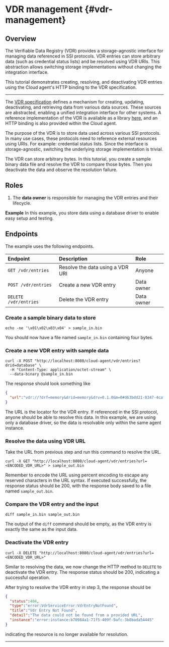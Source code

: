 # VDR management {#vdr-management}

## Overview

The Verifiable Data Registry (VDR) provides a storage-agnostic interface for managing data referenced in SSI protocols. VDR entries can store arbitrary data (such as credential status lists) and be resolved using VDR URIs. This abstraction allows switching storage implementations without changing the integration interface.

This tutorial demonstrates creating, resolving, and deactivating VDR entries using the Cloud agent's HTTP binding to the VDR specification.

---

The [VDR specification](https://github.com/hyperledger-identus/vdr) defines a mechanism for creating, updating, deactivating, and retrieving data from various data sources. These sources are abstracted, enabling a unified integration interface for other systems. A reference implementation of the VDR is available as a library [here](https://github.com/hyperledger-identus/vdr), and an HTTP binding is also provided within the Cloud agent.

The purpose of the VDR is to store data used across various SSI protocols. In many use cases, these protocols need to reference external resources using URIs. For example: credential status lists. Since the interface is storage-agnostic, switching the underlying storage implementation is trivial.

The VDR can store arbitrary bytes. In this tutorial, you create a sample binary data file and resolve the VDR to compare those bytes. Then you deactivate the data and observe the resolution failure.

## Roles

1. The **data owner** is responsible for managing the VDR entries and their lifecycle.

**Example**
In this example, you store data using a database driver to enable easy setup and testing.

## Endpoints

The example uses the following endpoints.

| Endpoint | Description | Role |
| :---- | :---- | :---- |
| `GET /vdr/entries` | Resolve the data using a VDR URI | Anyone |
| `POST /vdr/entries` | Create a new VDR entry | Data owner |
| `DELETE /vdr/entries` | Delete the VDR entry | Data owner |

### Create a sample binary data to store

```shell
echo -ne '\x01\x02\x03\x04' > sample_in.bin
```

You should now have a file named `sample_in.bin` containing four bytes.

### Create a new VDR entry with sample data

```shell
curl -X POST "http://localhost:8080/cloud-agent/vdr/entries?drid=database" \
  -H "Content-Type: application/octet-stream" \
  --data-binary @sample_in.bin
```

The response should look something like

```json
{
  "url":"vdr://?drf=memory&drid=memory&drv=0.1.0&m=0#d63bdd21-0347-4caf-a255-0cca7c2851fe"
}
```

The URL is the locator for the VDR entry. If referenced in the SSI protocol, anyone should be able to resolve this data. In this example, we are using only a database driver, so the data is resolvable only within the same agent instance.

### Resolve the data using VDR URL

Take the URL from previous step and run this command to resolve the URL.

```shell
curl -X GET "http://localhost:8080/cloud-agent/vdr/entries?url=<ENCODED_VDR_URL>" > sample_out.bin
```

Remember to encode the URL using percent encoding to escape any reserved characters in the URL syntax. If executed successfully, the response status should be 200, with the response body saved to a file named `sample_out.bin`.

### Compare the VDR entry and the input

```shell
diff sample_in.bin sample_out.bin
```

The output of the `diff` command should be empty, as the VDR entry is exactly the same as the input data.

### Deactivate the VDR entry

```shell
curl -X DELETE "http://localhost:8080/cloud-agent/vdr/entries?url=<ENCODED_VDR_URL>"
```

Similar to resolving the data, we now change the HTTP method to `DELETE` to deactivate the VDR entry. The response status should be 200, indicating a successful operation.

After trying to resolve the VDR entry in step 3, the response should be

```json
{
  "status":404,
  "type":"error:VdrServiceError:VdrEntryNotFound",
  "title":"Vdr Entry Not Found",
  "detail":"The data could not be found from a provided URL",
  "instance":"error:instance:b70984a1-71f5-409f-9afc-3b8bada54445"
}
```

indicating the resource is no longer available for resolution.

---
